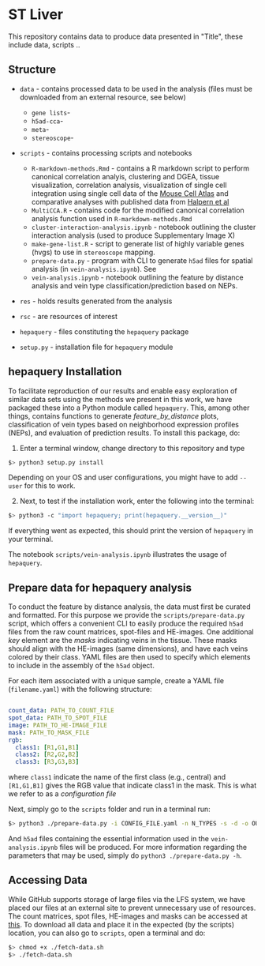 # ST Liver 

This repository contains data to produce data presented in "Title", these include data, scripts ..


## Structure

* `data` - contains processed data to be used in the analysis (files must be downloaded from an external resource, see below)
	* `gene lists`- 
	* `h5ad-cca`- 
	* `meta`- 
	* `stereoscope`- 
* `scripts` - contains processing scripts and notebooks
	* `R-markdown-methods.Rmd` - contains a R markdown script to perform canonical correlation analyis, clustering and DGEA, tissue visualization, correlation analysis, visualization of single cell integration using single cell data of the [Mouse Cell Atlas](https://www.cell.com/cell/fulltext/S0092-8674%2818%2930116-8) and comparative analyses with published data from [Halpern et al](https://www.nature.com/articles/nature21065)
	* `MultiCCA.R` - contains code for the modified canonical correlation analysis function used in `R-markdown-methods.Rmd`
    * `cluster-interaction-analysis.ipynb` - notebook outlining the cluster interaction analysis (used to produce Supplementary Image X)
    * `make-gene-list.R` - script to generate list of highly variable genes (hvgs) to use in `stereoscope` mapping.
    * `prepare-data.py` - program with CLI to generate `h5ad` files for spatial analysis (in `vein-analysis.ipynb`). See
    * `vein-analysis.ipynb` - notebook outlining the feature by distance analysis and vein type classification/prediction based on NEPs.

* `res` - holds results generated from the analysis
* `rsc` - are resources of interest
* `hepaquery` - files constituting the `hepaquery` package
* `setup.py` - installation file for `hepaquery` module

## hepaquery Installation
To facilitate reproduction of our results and enable easy exploration of similar
data sets using the methods we present in this work, we have packaged these into
a Python module called `hepaquery`. This, among other things, contains functions
to generate _feature\_by\_distance_ plots, classification of vein types based on
neighborhood expression profiles (NEPs), and evaluation of prediction results.
To install this package, do:

1. Enter a terminal window, change directory to this repository and type

```sh
$> python3 setup.py install

```

Depending on your OS and user configurations, you might have to add `--user` for this to work.

2. Next, to test if the installation work, enter the following into the terminal:

```sh
$> python3 -c "import hepaquery; print(hepaquery.__version__)"

```
If everything went as expected, this should print the version of `hepaquery` in your terminal.

The notebook `scripts/vein-analysis.ipynb` illustrates the usage of `hepaquery`.

## Prepare data for hepaquery analysis

To conduct the feature by distance analysis, the data must first be curated and
formatted. For this purpose we provide the `scripts/prepare-data.py` script,
which offers a convenient CLI to easily produce the required `h5ad` files from
the raw count matrices, spot-files and HE-images. One additional _key_ element
are the *masks* indicating veins in the tissue. These masks should align with
the HE-images (same dimensions), and have each veins colored by their class.
YAML files are then used to specify which elements to include in the assembly of
the `h5ad` object.

For each item associated with a unique sample, create a YAML file
(`filename.yaml`) with the following structure:

```yaml

count_data: PATH_TO_COUNT_FILE
spot_data: PATH_TO_SPOT_FILE
image: PATH_TO_HE-IMAGE_FILE
mask: PATH_TO_MASK_FILE
rgb:
  class1: [R1,G1,B1]
  class2: [R2,G2,B2]
  class3: [R3,G3,B3]
```

where `class1` indicate the name of the first class (e.g., central) and `[R1,G1,B1]` gives the RGB value that indicate class1 in the mask. This is what we refer to as a *configuration file*

Next, simply go to the `scripts` folder and run in a terminal run:

```sh
$> python3 ./prepare-data.py -i CONFIG_FILE.yaml -n N_TYPES -s -d -o OUT_DIR
```
And `h5ad` files containing the essential information used in the
`vein-analysis.ipynb` files will be produced. For more information regarding the
parameters that may be used, simply do `python3 ./prepare-data.py -h`.

## Accessing Data

While GitHub supports storage of large files via the LFS system, we have placed our files at an external site to prevent unnecessary use of resources. The count matrices, spot files, HE-images and masks can be accessed at [this](link). To download all data and place it in the expected (by the scripts) location, you can also go to `scripts`, open a terminal and do:

```sh
$> chmod +x ./fetch-data.sh
$> ./fetch-data.sh
```

